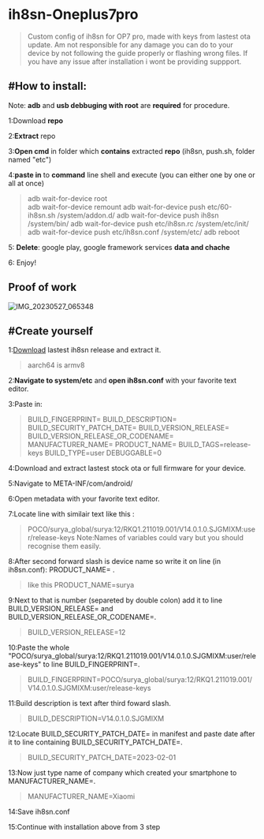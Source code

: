 # ih8sn-Oneplus7pro
>Custom config of ih8sn for OP7 pro, made with keys from lastest ota update.
>Am not responsible for any damage you can do to your device by not following the guide properly or flashing wrong files. If you have any issue after installation i wont be providing suppport.

#How to install:
-------------------------------------------------------------------------------------------------------------------------
Note: **adb** and **usb debbuging with root** are **required** for procedure.

1:Download **repo**

2:**Extract** repo

3:**Open cmd** in folder which **contains** extracted **repo** (ih8sn, push.sh, folder named "etc")

4:**paste in** to **command** line shell and execute (you can either one by one or all at once)
>adb wait-for-device root  
>adb wait-for-device remount
>adb wait-for-device push etc/60-ih8sn.sh /system/addon.d/
>adb wait-for-device push ih8sn /system/bin/
>adb wait-for-device push etc/ih8sn.rc /system/etc/init/
>adb wait-for-device push etc/ih8sn.conf /system/etc/
>adb reboot

5: **Delete**: google play, google framework services **data and chache**

6: Enjoy!

Proof of work
----------------------------------------------------------------------------------------------------------------------------
![IMG_20230527_065348](https://github.com/N3kowarriorCZenchilada/ih8sn-Oneplus7pro/assets/118403968/8f083b8a-fd2a-45c9-8378-7bad03d7b61c)

#Create yourself
-------------------------------------------------------------------------------------------------------------------------
1:[Download](https://github.com/luk1337/ih8sn/releases/tag/latest) lastest ih8sn release and extract it.

>aarch64 is armv8

2:**Navigate to system/etc** and **open ih8sn.conf** with your favorite text editor.

3:Paste in:

>BUILD_FINGERPRINT=
>BUILD_DESCRIPTION=
>BUILD_SECURITY_PATCH_DATE=
>BUILD_VERSION_RELEASE=
>BUILD_VERSION_RELEASE_OR_CODENAME=
>MANUFACTURER_NAME=
>PRODUCT_NAME=
>BUILD_TAGS=release-keys
>BUILD_TYPE=user
>DEBUGGABLE=0

4:Download and extract lastest stock ota or full firmware for your device.

5:Navigate to META-INF/com/android/

6:Open metadata with your favorite text editor.

7:Locate line with similair text like this :

>POCO/surya_global/surya:12/RKQ1.211019.001/V14.0.1.0.SJGMIXM:user/release-keys
>Note:Names of variables could vary but you should recognise them easily.

8:After second forward slash is device name so write it on line (in ih8sn.conf): PRODUCT_NAME= .
>like this PRODUCT_NAME=surya

9:Next to that is number (separeted by double colon) add it to line BUILD_VERSION_RELEASE=  and BUILD_VERSION_RELEASE_OR_CODENAME=.
>BUILD_VERSION_RELEASE=12

10:Paste the whole "POCO/surya_global/surya:12/RKQ1.211019.001/V14.0.1.0.SJGMIXM:user/release-keys" to line BUILD_FINGERPRINT=.
>BUILD_FINGERPRINT=POCO/surya_global/surya:12/RKQ1.211019.001/V14.0.1.0.SJGMIXM:user/release-keys

11:Build description is text after third foward slash.
>BUILD_DESCRIPTION=V14.0.1.0.SJGMIXM

12:Locate BUILD_SECURITY_PATCH_DATE= in manifest and paste date after it to line containing BUILD_SECURITY_PATCH_DATE=.
>BUILD_SECURITY_PATCH_DATE=2023-02-01

13:Now just type name of company which created your smartphone to MANUFACTURER_NAME=.
>MANUFACTURER_NAME=Xiaomi

14:Save ih8sn.conf

15:Continue with installation above from 3 step
